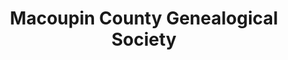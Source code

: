 ---
layout: repo
title: "Macoupin County Genealogical Society"
id: 15706
permalink: repos/15706/
---